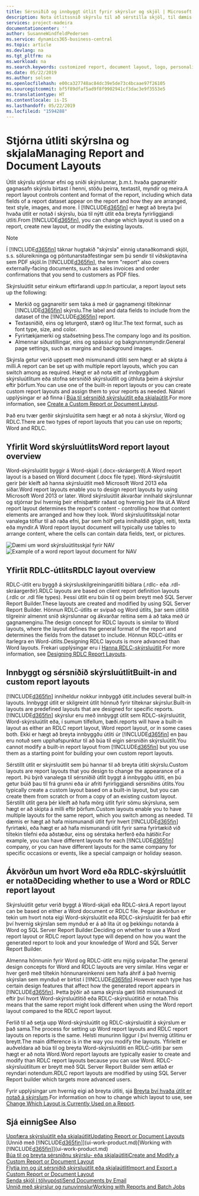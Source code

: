 ```yaml
---
title: Sérsniðið og innbyggt útlit fyrir skýrslur og skjöl | Microsoft Docs
description: Nota útlitssnið skýrslu til að sérstilla skjöl, til dæmis að hafa persónulega leturgerð, lógó og síðustillingar PDF skjala sem þú sendir til viðskiptamanna.
services: project-madeira
documentationcenter: ''
author: SusanneWindfeldPedersen
ms.service: dynamics365-business-central
ms.topic: article
ms.devlang: na
ms.tgt_pltfrm: na
ms.workload: na
ms.search.keywords: customized report, document layout, logo, personalize
ms.date: 05/22/2019
ms.author: solsen
ms.openlocfilehash: e00ca327748ac84dc39e5de73c4bcaae97f26105
ms.sourcegitcommit: bf5f89dfaf5ad9f8f9902941cf3dac3e9f3553e5
ms.translationtype: HT
ms.contentlocale: is-IS
ms.lasthandoff: 05/22/2019
ms.locfileid: "1594288"
---
```

# <a name="managing-report-and-document-layouts"></a><span data-ttu-id="0171b-103">Stjórna útliti skýrslna og skjala</span><span class="sxs-lookup"><span data-stu-id="0171b-103">Managing Report and Document Layouts</span></span>
<span data-ttu-id="0171b-104">Útlit skýrslu stjórnar efni og sniði skýrslunnar, þ.m.t. hvaða gagnareitir gagnasafn skýrslu birtast í henni, stöðu þeirra, textastíl, myndir og meira.</span><span class="sxs-lookup"><span data-stu-id="0171b-104">A report layout controls content and format of the report, including which data fields of a report dataset appear on the report and how they are arranged, text style, images, and more.</span></span> <span data-ttu-id="0171b-105">Í [!INCLUDE[d365fin](includes/d365fin_md.md)] er hægt að breyta því hvaða útlit er notað í skýrslu, búa til nýtt útlit eða breyta fyrirliggjandi útliti.</span><span class="sxs-lookup"><span data-stu-id="0171b-105">From [!INCLUDE[d365fin](includes/d365fin_md.md)], you can change which layout is used on a report, create new layout, or modify the existing layouts.</span></span>

> [!NOTE]  
>   <span data-ttu-id="0171b-106">Í [!INCLUDE[d365fin](includes/d365fin_md.md)] táknar hugtakið "skýrsla" einnig utanaðkomandi skjöl, s.s. sölureikninga og pöntunarstaðfestingar sem þú sendir til viðskiptavina sem PDF skjöl.</span><span class="sxs-lookup"><span data-stu-id="0171b-106">In [!INCLUDE[d365fin](includes/d365fin_md.md)], the term "report" also covers externally-facing documents, such as sales invoices and order confirmations that you send to customers as PDF files.</span></span>

<span data-ttu-id="0171b-107">Skýrsluútlit setur einkum eftirfarandi upp:</span><span class="sxs-lookup"><span data-stu-id="0171b-107">In particular, a report layout sets up the following:</span></span>

* <span data-ttu-id="0171b-108">Merkið og gagnareitir sem taka á með úr gagnamengi tiltekinnar [!INCLUDE[d365fin](includes/d365fin_md.md)] skýrslu.</span><span class="sxs-lookup"><span data-stu-id="0171b-108">The label and data fields to include from the dataset of the [!INCLUDE[d365fin](includes/d365fin_md.md)] report.</span></span>
* <span data-ttu-id="0171b-109">Textasniðið, eins og leturgerð, stærð og litur.</span><span class="sxs-lookup"><span data-stu-id="0171b-109">The text format, such as font type, size, and color.</span></span>
* <span data-ttu-id="0171b-110">Fyrirtækjamerki og staðsetning þess.</span><span class="sxs-lookup"><span data-stu-id="0171b-110">The company logo and its position.</span></span>
* <span data-ttu-id="0171b-111">Almennar síðustillingar, eins og spássíur og bakgrunnsmyndir.</span><span class="sxs-lookup"><span data-stu-id="0171b-111">General page settings, such as margins and background images.</span></span>

<span data-ttu-id="0171b-112">Skýrsla getur verið uppsett með mismunandi útliti sem hægt er að skipta á milli.</span><span class="sxs-lookup"><span data-stu-id="0171b-112">A report can be set up with multiple report layouts, which you can switch among as required.</span></span> <span data-ttu-id="0171b-113">Hægt er að nota eitt af innbyggðum skýrsluútlitum eða stofna sérsniðið skýrsluútlit og úthluta þeim á skýrslur eftir þörfum.</span><span class="sxs-lookup"><span data-stu-id="0171b-113">You can use one of the built-in report layouts or you can create custom report layouts and assign them to your reports as needed.</span></span> <span data-ttu-id="0171b-114">Nánari upplýsingar er að finna í [Búa til sérsniðið skýrsluútlit eða skjalaútlit](ui-how-create-custom-report-layout.md).</span><span class="sxs-lookup"><span data-stu-id="0171b-114">For more information, see [Create a Custom Report or Document Layout](ui-how-create-custom-report-layout.md).</span></span>

<span data-ttu-id="0171b-115">Það eru tvær gerðir skýrsluútlita sem hægt er að nota á skýrslur, Word og RDLC.</span><span class="sxs-lookup"><span data-stu-id="0171b-115">There are two types of report layouts that you can use on reports; Word and RDLC.</span></span>

## <a name="word-report-layout-overview"></a><span data-ttu-id="0171b-116">Yfirlit Word skýrsluútlits</span><span class="sxs-lookup"><span data-stu-id="0171b-116">Word report layout overview</span></span>
<span data-ttu-id="0171b-117">Word-skýrsluútlit byggir á Word-skjali (.docx-skráargerð).</span><span class="sxs-lookup"><span data-stu-id="0171b-117">A Word report layout is a based on Word document (.docx file type).</span></span> <span data-ttu-id="0171b-118">Word-skýrsluútlit gerir þér kleift að hanna skýrsluútlit með Microsoft Word 2013 eða síðar.</span><span class="sxs-lookup"><span data-stu-id="0171b-118">Word report layouts enable you to design report layouts by using Microsoft Word 2013 or later.</span></span> <span data-ttu-id="0171b-119">Word skýrsluútlit ákvarðar innihald skýrslunnar og stjórnar því hvernig þeir efnisþættir raðast og hvernig þeir líta út.</span><span class="sxs-lookup"><span data-stu-id="0171b-119">A Word report layout determines the report's content - controlling how that content elements are arranged and how they look.</span></span> <span data-ttu-id="0171b-120">Word skýrsluútlitsskjal notar vanalega töflur til að raða efni, þar sem hólf geta innihaldið gögn, reiti, texta eða myndir.</span><span class="sxs-lookup"><span data-stu-id="0171b-120">A Word report layout document will typically use tables to arrange content, where the cells can contain data fields, text, or pictures.</span></span>

 <span data-ttu-id="0171b-121">![Dæmi um word skýrsluútlitsskjal fyrir NAV](media/nav_wordreportlayout_edit_in_word_example.png "NAV_WordReportLayout_Edit_In_Word_Example")</span><span class="sxs-lookup"><span data-stu-id="0171b-121">![Example of a word report layout document for NAV](media/nav_wordreportlayout_edit_in_word_example.png "NAV_WordReportLayout_Edit_In_Word_Example")</span></span>  

## <a name="rdlc-layout-overview"></a><span data-ttu-id="0171b-122">Yfirlit RDLC-útlits</span><span class="sxs-lookup"><span data-stu-id="0171b-122">RDLC layout overview</span></span>
<span data-ttu-id="0171b-123">RDLC-útlit eru byggð á skýrsluskilgreiningarútliti biðlara (.rdlc- eða .rdl-skráargerðir).</span><span class="sxs-lookup"><span data-stu-id="0171b-123">RDLC layouts are based on client report definition layouts (.rdlc or .rdl file types).</span></span> <span data-ttu-id="0171b-124">Þessi útlit eru búin til og þeim breytt með SQL Server Report Builder.</span><span class="sxs-lookup"><span data-stu-id="0171b-124">These layouts are created and modified by using SQL Server Report Builder.</span></span> <span data-ttu-id="0171b-125">Hönnun RDLC-útlits er svipað og Word útlits, þar sem útlitið tilgreinir almennt snið skýrslunnar og ákvarðar reitina sem á að taka með úr gagnamenginu.</span><span class="sxs-lookup"><span data-stu-id="0171b-125">The design concept for RDLC layouts is similar to Word layouts, where the layout defines the general format of the report and determines the fields from the dataset to include.</span></span> <span data-ttu-id="0171b-126">Hönnun RDLC-útlits er ítarlegra en Word-útlits.</span><span class="sxs-lookup"><span data-stu-id="0171b-126">Designing RDLC layouts is more advanced than Word layouts.</span></span> <span data-ttu-id="0171b-127">Frekari upplýsingar eru í [Hanna RDLC-skýrsluútlit](/dynamics-nav/Designing-RDLC-Report-Layouts).</span><span class="sxs-lookup"><span data-stu-id="0171b-127">For more information, see [Designing RDLC Report Layouts](/dynamics-nav/Designing-RDLC-Report-Layouts).</span></span>

## <a name="built-in-and-custom-report-layouts"></a><span data-ttu-id="0171b-128">Innbyggt og sérsniðið skýrsluútlit</span><span class="sxs-lookup"><span data-stu-id="0171b-128">Built-in and custom report layouts</span></span>
[!INCLUDE[d365fin](includes/d365fin_md.md)] <span data-ttu-id="0171b-129">inniheldur nokkur innbyggð útlit.</span><span class="sxs-lookup"><span data-stu-id="0171b-129">includes several built-in layouts.</span></span> <span data-ttu-id="0171b-130">Innbyggt útlit er skilgreint útlit hönnuð fyrir tilteknar skýrslur.</span><span class="sxs-lookup"><span data-stu-id="0171b-130">Built-in layouts are predefined layouts that are designed for specific reports.</span></span> [!INCLUDE[d365fin](includes/d365fin_md.md)] <span data-ttu-id="0171b-131">skýrslur eru með innbyggt útlit sem RDLC-skýrsluútlit, Word-skýrsluútlit eða, í sumum tilfellum, bæði.</span><span class="sxs-lookup"><span data-stu-id="0171b-131">reports will have a built-in layout as either an RDLC report layout, Word report layout, or in some cases both.</span></span> <span data-ttu-id="0171b-132">Ekki er hægt að breyta innbyggðu útliti úr [!INCLUDE[d365fin](includes/d365fin_md.md)] en þau eru notuð sem upphafspunktur til að búa til eigin sérsniðin skýrsluútlit.</span><span class="sxs-lookup"><span data-stu-id="0171b-132">You cannot modify a built-in report layout from [!INCLUDE[d365fin](includes/d365fin_md.md)] but you use them as a starting point for building your own custom report layouts.</span></span>

<span data-ttu-id="0171b-133">Sérstillt útlit er skýrsluútlit sem þú hannar til að breyta útliti skýrslu.</span><span class="sxs-lookup"><span data-stu-id="0171b-133">Custom layouts are report layouts that you design to change the appearance of a report.</span></span> <span data-ttu-id="0171b-134">Þú býrð vanalega til sérsniðið útlit byggt á innbyggðu útliti, en þú getur búið þau til frá grunni eða úr afriti fyrirliggjandi sérsniðins útlits.</span><span class="sxs-lookup"><span data-stu-id="0171b-134">You typically create a custom layout based on a built-in layout, but you can create them from scratch or from a copy of an existing custom layout.</span></span> <span data-ttu-id="0171b-135">Sérstillt útlit gera þér kleift að hafa mörg útlit fyrir sömu skýrsluna, sem hægt er að skipta á milli eftir þörfum.</span><span class="sxs-lookup"><span data-stu-id="0171b-135">Custom layouts enable you to have multiple layouts for the same report, which you switch among as needed.</span></span> <span data-ttu-id="0171b-136">Til dæmis er hægt að hafa mismunandi útlit fyrir hvert [!INCLUDE[d365fin](includes/d365fin_md.md)] fyrirtæki, eða hægt er að hafa mismunandi útlit fyrir sama fyrirtækið við tiltekin tilefni eða aðstæður, eins og sérstaka herferð eða hátíðir.</span><span class="sxs-lookup"><span data-stu-id="0171b-136">For example, you can have different layouts for each [!INCLUDE[d365fin](includes/d365fin_md.md)] company, or you can have different layouts for the same company for specific occasions or events, like a special campaign or holiday season.</span></span>

## <a name="deciding-whether-to-use-a-word-or-rdlc-report-layout"></a><span data-ttu-id="0171b-137">Ákvörðun um hvort Word eða RDLC-skýrsluútlit er notað</span><span class="sxs-lookup"><span data-stu-id="0171b-137">Deciding whether to use a Word or RDLC report layout</span></span>
<span data-ttu-id="0171b-138">Skýrsluútlit getur verið byggt á Word-skjali eða RDLC-skrá.</span><span class="sxs-lookup"><span data-stu-id="0171b-138">A report layout can be based on either a Word document or RDLC file.</span></span> <span data-ttu-id="0171b-139">Þegar ákvörðun er tekin um hvort nota eigi Word-skýrsluútlit eða RDLC-skýrsluútlit fer það eftir því hvernig skýrslan sem mynduð er á að líta út og þekkingu notanda á Word og SQL Server Report Builder.</span><span class="sxs-lookup"><span data-stu-id="0171b-139">Deciding on whether to use a Word report layout or RDLC report layout type will depend on how you want the generated report to look and your knowledge of Word and SQL Server Report Builder.</span></span>

<span data-ttu-id="0171b-140">Almenna hönnunin fyrir Word og RDLC-útlit eru mjög svipaðar.</span><span class="sxs-lookup"><span data-stu-id="0171b-140">The general design concepts for Word and RDLC layouts are very similar.</span></span> <span data-ttu-id="0171b-141">Hins vegar er hver gerð með tiltekin hönnunareinkenni sem hafa áhrif á það hvernig skýrslan sem mynduð er birtist í [!INCLUDE[d365fin](includes/d365fin_md.md)].</span><span class="sxs-lookup"><span data-stu-id="0171b-141">However each type has certain design features that affect how the generated report appears in [!INCLUDE[d365fin](includes/d365fin_md.md)].</span></span> <span data-ttu-id="0171b-142">Þetta þýðir að sama skýrsla gæti litið mismunandi út eftir því hvort Word-skýrsluútlitið eða RDLC-skýrsluútlitið er notað.</span><span class="sxs-lookup"><span data-stu-id="0171b-142">This means that the same report might look different when using the Word report layout compared to the RDLC report layout.</span></span>

<span data-ttu-id="0171b-143">Ferlið til að setja upp Word-skýrsluútlit og RDLC-skýrsluútlit á skýrslum er það sama.</span><span class="sxs-lookup"><span data-stu-id="0171b-143">The process for setting up Word report layouts and RDLC report layouts on reports is the same.</span></span> <span data-ttu-id="0171b-144">Helsti munurinn liggur í því hvernig útlitinu er breytt.</span><span class="sxs-lookup"><span data-stu-id="0171b-144">The main difference is in the way you modify the layouts.</span></span> <span data-ttu-id="0171b-145">Yfirleitt er auðveldara að búa til og breyta Word-skýrsluútliti en RDLC-útliti þar sem hægt er að nota Word.</span><span class="sxs-lookup"><span data-stu-id="0171b-145">Word report layouts are typically easier to create and modify than RDLC report layouts because you can use Word.</span></span> <span data-ttu-id="0171b-146">RDLC-skýrsluútlitum er breytt með SQL Server Report Builder sem ætlað er reyndari notendum.</span><span class="sxs-lookup"><span data-stu-id="0171b-146">RDLC report layouts are modified by using SQL Server Report builder which targets more advanced users.</span></span>

<span data-ttu-id="0171b-147">Fyrir upplýsingar um hvernig eigi að breyta útliti, sjá [Breyta því hvaða útlit er notað á skýrslum](ui-how-change-layout-currently-used-report.md).</span><span class="sxs-lookup"><span data-stu-id="0171b-147">For information on how to change which layout to use, see [Change Which Layout is Currently Used on a Report](ui-how-change-layout-currently-used-report.md).</span></span>

## <a name="see-also"></a><span data-ttu-id="0171b-148">Sjá einnig</span><span class="sxs-lookup"><span data-stu-id="0171b-148">See Also</span></span>
[<span data-ttu-id="0171b-149">Uppfæra skýrsluútlit eða skjalaútlit</span><span class="sxs-lookup"><span data-stu-id="0171b-149">Updating Report or Document Layouts</span></span>](ui-update-report-layouts.md)  
<span data-ttu-id="0171b-150">[Unnið með [!INCLUDE[d365fin](includes/d365fin_md.md)]](ui-work-product.md)</span><span class="sxs-lookup"><span data-stu-id="0171b-150">[Working with [!INCLUDE[d365fin](includes/d365fin_md.md)]](ui-work-product.md)</span></span>  
[<span data-ttu-id="0171b-151">Búa til og breyta sérsniðnu skýrslu- eða skjalaútliti</span><span class="sxs-lookup"><span data-stu-id="0171b-151">Create and Modify a Custom Report or Document Layout</span></span>](ui-how-create-custom-report-layout.md)  
[<span data-ttu-id="0171b-152">Flytja inn og út sérsniðið skýrsluútlit eða skjalaútlit</span><span class="sxs-lookup"><span data-stu-id="0171b-152">Import and Export a Custom Report or Document Layout</span></span>](ui-how-import-and-export-report-layout.md)  
[<span data-ttu-id="0171b-153">Senda skjöl í tölvupósti</span><span class="sxs-lookup"><span data-stu-id="0171b-153">Send Documents by Email</span></span>](ui-how-send-documents-email.md)  
[<span data-ttu-id="0171b-154">Unnið með skýrslur og runuvinnslur</span><span class="sxs-lookup"><span data-stu-id="0171b-154">Working with Reports and Batch Jobs</span></span>](ui-work-report.md)  
